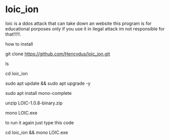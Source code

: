 # loic_ion
loic is a ddos attack that can take down an website this program is for educational porposes only if you use it in ilegal attack im not responsible for that!!!!!.

how to install

git clone https://github.com/Hencydus/loic_ion.git

ls

cd loic_ion

sudo apt update && sudo apt upgrade -y

sudo apt install mono-complete

unzip LOIC-1.0.8-binary.zip

mono LOIC.exe

to run it again just type this code

cd loic_ion && mono LOIC.exe
